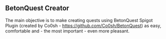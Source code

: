 ## BetonQuest Creator
The main objective is to make creating quests using BetonQuest Spigot Plugin (created by Co0sh - https://github.com/Co0sh/BetonQuest)
as easy, comfortable and - the most important - even more pleasant.

